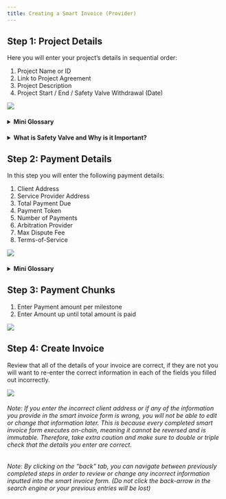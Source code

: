 ```yaml
---
title: Creating a Smart Invoice (Provider)
---
```


## Step 1: Project Details

Here you will enter your project’s details in sequential order:

1. Project Name or ID
2. Link to Project Agreement
3. Project Description
4. Project Start / End / Safety Valve Withdrawal (Date)

![](https://i.imgur.com/bwcIPM5.png)

<h4><details>
<summary> Mini Glossary</summary>

<p>&nbsp;</p>

###### Project Name or ID - The name of your project

###### Link to Project Agreement - Link to supporting documents or website

###### Project Description - This acts as a brief explainer for your project

###### Project Start / End / Safety Valve - These are the dates you will start, finish, and allow the client to withdraw all funds by.

</details></h4>

<h4><details>
<summary> What is Safety Valve and Why is it Important?  </summary>    
<p>&nbsp;</p>

###### Safety Valve is a built in function that allows the client to withdraw funds from the contract on the date specified in the date entry field. This can be a useful feature in the scenario that a provider goes unresponsive or bails on the project, in which case the client can withdraw all funds deposited into smart invoice on or after the Safety Valve date.

</details></h4>

## Step 2: Payment Details

In this step you will enter the following payment details:

1. Client Address
2. Service Provider Address
3. Total Payment Due
4. Payment Token
5. Number of Payments
6. Arbitration Provider
7. Max Dispute Fee
8. Terms-of-Service

![](https://i.imgur.com/1xe9znr.png)

<h4><details>
<summary> Mini Glossary</summary>

<p>&nbsp;</p>

###### Client Address - Address the client will use to send funds to smart invoice

###### Service Provider Address - Address the provider will use to receive funds from smart invoice

###### Total Payment Due - Total amount your requesting for completing the project

###### Payment Token - The token you wish to accept payment in

###### Number of Payments - The count of payments broken down by milestone

###### Arbitration Provider - This is the third party adjudicator responsible for providing a resoution if a dispute is raised

###### Max Dispute Fee - This is the maximum fee the arbitration provider will charge on the remaining funds held in smart invoice

###### Terms-of-Service - An agreement outlining the usage of the arbitration provider

</details></h4>

## Step 3: Payment Chunks

1. Enter Payment amount per milestone
2. Enter Amount up until total amount is paid

![](https://i.imgur.com/gKrQLG5.png)

## Step 4: Create Invoice

Review that all of the details of your invoice are correct, if they are not you will want to re-enter the correct information in each of the fields you filled out incorrectly.

![](https://i.imgur.com/zd5A8hZ.png)

###### Note: If you enter the incorrect client address or if any of the information you provide in the smart invoice form is wrong, you will not be able to edit or change that information later. This is because every completed smart invoice form executes on-chain, meaning it cannot be reversed and is immutable. Therefore, take extra caution and make sure to double or triple check that the details you enter are correct.

###### Note: By clicking on the “back” tab, you can navigate between previously completed steps in order to review or change any incorrect information inputted into the smart invoice form. (Do not click the back-arrow in the search engine or your previous entries will be lost)
